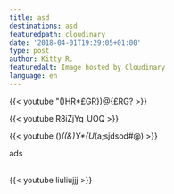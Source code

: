 ```yaml
---
title: asd
destinations: asd
featuredpath: cloudinary
date: '2018-04-01T19:29:05+01:00'
type: post
author: Kitty R.
featuredalt: Image hosted by Cloudinary
language: en
---
```

{{< youtube "()HR*£GR})@{£RG? >}}

{{< youtube R8iZjYq_UOQ >}}

{{< youtube ()_((&)Y*{U_(a;sjdsod#@) >}}

ads



<br>{{< youtube liuliujjj >}}</br>
